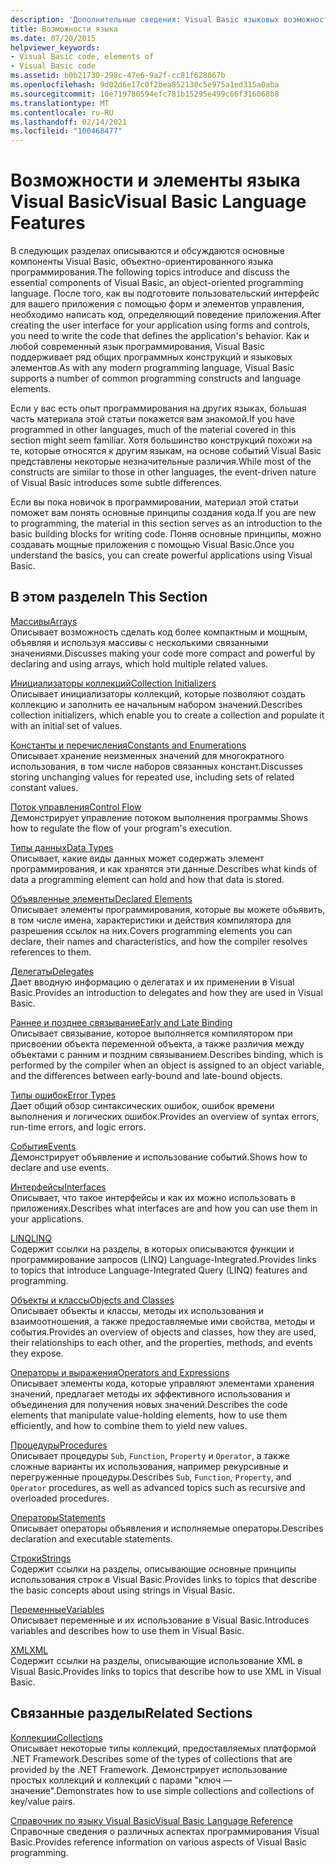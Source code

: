 ```yaml
---
description: 'Дополнительные сведения: Visual Basic языковых возможностей'
title: Возможности языка
ms.date: 07/20/2015
helpviewer_keywords:
- Visual Basic code, elements of
- Visual Basic code
ms.assetid: b0b21730-298c-47e6-9a2f-cc81f628067b
ms.openlocfilehash: 9d02d6e17c0f2bea852130c5e975a1ed315a0aba
ms.sourcegitcommit: 10e719780594efc781b15295e499c66f316068b8
ms.translationtype: MT
ms.contentlocale: ru-RU
ms.lasthandoff: 02/14/2021
ms.locfileid: "100468477"
---
```

# <a name="visual-basic-language-features"></a><span data-ttu-id="643cf-103">Возможности и элементы языка Visual Basic</span><span class="sxs-lookup"><span data-stu-id="643cf-103">Visual Basic Language Features</span></span>

<span data-ttu-id="643cf-104">В следующих разделах описываются и обсуждаются основные компоненты Visual Basic, объектно-ориентированного языка программирования.</span><span class="sxs-lookup"><span data-stu-id="643cf-104">The following topics introduce and discuss the essential components of Visual Basic, an object-oriented programming language.</span></span> <span data-ttu-id="643cf-105">После того, как вы подготовите пользовательский интерфейс для вашего приложения с помощью форм и элементов управления, необходимо написать код, определяющий поведение приложения.</span><span class="sxs-lookup"><span data-stu-id="643cf-105">After creating the user interface for your application using forms and controls, you need to write the code that defines the application's behavior.</span></span> <span data-ttu-id="643cf-106">Как и любой современный язык программирования, Visual Basic поддерживает ряд общих программных конструкций и языковых элементов.</span><span class="sxs-lookup"><span data-stu-id="643cf-106">As with any modern programming language, Visual Basic supports a number of common programming constructs and language elements.</span></span>  
  
 <span data-ttu-id="643cf-107">Если у вас есть опыт программирования на других языках, большая часть материала этой статьи покажется вам знакомой.</span><span class="sxs-lookup"><span data-stu-id="643cf-107">If you have programmed in other languages, much of the material covered in this section might seem familiar.</span></span> <span data-ttu-id="643cf-108">Хотя большинство конструкций похожи на те, которые относятся к другим языкам, на основе событий Visual Basic представлены некоторые незначительные различия.</span><span class="sxs-lookup"><span data-stu-id="643cf-108">While most of the constructs are similar to those in other languages, the event-driven nature of Visual Basic introduces some subtle differences.</span></span>  
  
 <span data-ttu-id="643cf-109">Если вы пока новичок в программировании, материал этой статьи поможет вам понять основные принципы создания кода.</span><span class="sxs-lookup"><span data-stu-id="643cf-109">If you are new to programming, the material in this section serves as an introduction to the basic building blocks for writing code.</span></span> <span data-ttu-id="643cf-110">Поняв основные принципы, можно создавать мощные приложения с помощью Visual Basic.</span><span class="sxs-lookup"><span data-stu-id="643cf-110">Once you understand the basics, you can create powerful applications using Visual Basic.</span></span>  
  
## <a name="in-this-section"></a><span data-ttu-id="643cf-111">В этом разделе</span><span class="sxs-lookup"><span data-stu-id="643cf-111">In This Section</span></span>  

 [<span data-ttu-id="643cf-112">Массивы</span><span class="sxs-lookup"><span data-stu-id="643cf-112">Arrays</span></span>](arrays/index.md)  
 <span data-ttu-id="643cf-113">Описывает возможность сделать код более компактным и мощным, объявляя и используя массивы с несколькими связанными значениями.</span><span class="sxs-lookup"><span data-stu-id="643cf-113">Discusses making your code more compact and powerful by declaring and using arrays, which hold multiple related values.</span></span>  
  
 [<span data-ttu-id="643cf-114">Инициализаторы коллекций</span><span class="sxs-lookup"><span data-stu-id="643cf-114">Collection Initializers</span></span>](collection-initializers/index.md)  
 <span data-ttu-id="643cf-115">Описывает инициализаторы коллекций, которые позволяют создать коллекцию и заполнить ее начальным набором значений.</span><span class="sxs-lookup"><span data-stu-id="643cf-115">Describes collection initializers, which enable you to create a collection and populate it with an initial set of values.</span></span>  
  
 [<span data-ttu-id="643cf-116">Константы и перечисления</span><span class="sxs-lookup"><span data-stu-id="643cf-116">Constants and Enumerations</span></span>](constants-enums/index.md)  
 <span data-ttu-id="643cf-117">Описывает хранение неизменных значений для многократного использования, в том числе наборов связанных констант.</span><span class="sxs-lookup"><span data-stu-id="643cf-117">Discusses storing unchanging values for repeated use, including sets of related constant values.</span></span>  
  
 [<span data-ttu-id="643cf-118">Поток управления</span><span class="sxs-lookup"><span data-stu-id="643cf-118">Control Flow</span></span>](control-flow/index.md)  
 <span data-ttu-id="643cf-119">Демонстрирует управление потоком выполнения программы.</span><span class="sxs-lookup"><span data-stu-id="643cf-119">Shows how to regulate the flow of your program's execution.</span></span>  
  
 [<span data-ttu-id="643cf-120">Типы данных</span><span class="sxs-lookup"><span data-stu-id="643cf-120">Data Types</span></span>](data-types/index.md)  
 <span data-ttu-id="643cf-121">Описывает, какие виды данных может содержать элемент программирования, и как хранятся эти данные.</span><span class="sxs-lookup"><span data-stu-id="643cf-121">Describes what kinds of data a programming element can hold and how that data is stored.</span></span>  
  
 [<span data-ttu-id="643cf-122">Объявленные элементы</span><span class="sxs-lookup"><span data-stu-id="643cf-122">Declared Elements</span></span>](declared-elements/index.md)  
 <span data-ttu-id="643cf-123">Описывает элементы программирования, которые вы можете объявить, в том числе имена, характеристики и действия компилятора для разрешения ссылок на них.</span><span class="sxs-lookup"><span data-stu-id="643cf-123">Covers programming elements you can declare, their names and characteristics, and how the compiler resolves references to them.</span></span>  
  
 [<span data-ttu-id="643cf-124">Делегаты</span><span class="sxs-lookup"><span data-stu-id="643cf-124">Delegates</span></span>](delegates/index.md)  
 <span data-ttu-id="643cf-125">Дает вводную информацию о делегатах и их применении в Visual Basic.</span><span class="sxs-lookup"><span data-stu-id="643cf-125">Provides an introduction to delegates and how they are used in Visual Basic.</span></span>  
  
 [<span data-ttu-id="643cf-126">Раннее и позднее связывание</span><span class="sxs-lookup"><span data-stu-id="643cf-126">Early and Late Binding</span></span>](early-late-binding/index.md)  
 <span data-ttu-id="643cf-127">Описывает связывание, которое выполняется компилятором при присвоении объекта переменной объекта, а также различия между объектами с ранним и поздним связыванием.</span><span class="sxs-lookup"><span data-stu-id="643cf-127">Describes binding, which is performed by the compiler when an object is assigned to an object variable, and the differences between early-bound and late-bound objects.</span></span>  
  
 [<span data-ttu-id="643cf-128">Типы ошибок</span><span class="sxs-lookup"><span data-stu-id="643cf-128">Error Types</span></span>](error-types.md)  
 <span data-ttu-id="643cf-129">Дает общий обзор синтаксических ошибок, ошибок времени выполнения и логических ошибок.</span><span class="sxs-lookup"><span data-stu-id="643cf-129">Provides an overview of syntax errors, run-time errors, and logic errors.</span></span>  
  
 [<span data-ttu-id="643cf-130">События</span><span class="sxs-lookup"><span data-stu-id="643cf-130">Events</span></span>](events/index.md)  
 <span data-ttu-id="643cf-131">Демонстрирует объявление и использование событий.</span><span class="sxs-lookup"><span data-stu-id="643cf-131">Shows how to declare and use events.</span></span>  
  
 [<span data-ttu-id="643cf-132">Интерфейсы</span><span class="sxs-lookup"><span data-stu-id="643cf-132">Interfaces</span></span>](interfaces/index.md)  
 <span data-ttu-id="643cf-133">Описывает, что такое интерфейсы и как их можно использовать в приложениях.</span><span class="sxs-lookup"><span data-stu-id="643cf-133">Describes what interfaces are and how you can use them in your applications.</span></span>  
  
 [<span data-ttu-id="643cf-134">LINQ</span><span class="sxs-lookup"><span data-stu-id="643cf-134">LINQ</span></span>](linq/index.md)  
 <span data-ttu-id="643cf-135">Содержит ссылки на разделы, в которых описываются функции и программирование запросов (LINQ) Language-Integrated.</span><span class="sxs-lookup"><span data-stu-id="643cf-135">Provides links to topics that introduce Language-Integrated Query (LINQ) features and programming.</span></span>  
  
 [<span data-ttu-id="643cf-136">Объекты и классы</span><span class="sxs-lookup"><span data-stu-id="643cf-136">Objects and Classes</span></span>](objects-and-classes/index.md)  
 <span data-ttu-id="643cf-137">Описывает объекты и классы, методы их использования и взаимоотношения, а также предоставляемые ими свойства, методы и события.</span><span class="sxs-lookup"><span data-stu-id="643cf-137">Provides an overview of objects and classes, how they are used, their relationships to each other, and the properties, methods, and events they expose.</span></span>  
  
 [<span data-ttu-id="643cf-138">Операторы и выражения</span><span class="sxs-lookup"><span data-stu-id="643cf-138">Operators and Expressions</span></span>](operators-and-expressions/index.md)  
 <span data-ttu-id="643cf-139">Описывает элементы кода, которые управляют элементами хранения значений, предлагает методы их эффективного использования и объединения для получения новых значений.</span><span class="sxs-lookup"><span data-stu-id="643cf-139">Describes the code elements that manipulate value-holding elements, how to use them efficiently, and how to combine them to yield new values.</span></span>  
  
 [<span data-ttu-id="643cf-140">Процедуры</span><span class="sxs-lookup"><span data-stu-id="643cf-140">Procedures</span></span>](procedures/index.md)  
 <span data-ttu-id="643cf-141">Описывает процедуры `Sub`, `Function`, `Property` и `Operator`, а также сложные варианты их использования, например рекурсивные и перегруженные процедуры.</span><span class="sxs-lookup"><span data-stu-id="643cf-141">Describes `Sub`, `Function`, `Property`, and `Operator` procedures, as well as advanced topics such as recursive and overloaded procedures.</span></span>  
  
 [<span data-ttu-id="643cf-142">Операторы</span><span class="sxs-lookup"><span data-stu-id="643cf-142">Statements</span></span>](statements.md)  
 <span data-ttu-id="643cf-143">Описывает операторы объявления и исполняемые операторы.</span><span class="sxs-lookup"><span data-stu-id="643cf-143">Describes declaration and executable statements.</span></span>  
  
 [<span data-ttu-id="643cf-144">Строки</span><span class="sxs-lookup"><span data-stu-id="643cf-144">Strings</span></span>](strings/index.md)  
 <span data-ttu-id="643cf-145">Содержит ссылки на разделы, описывающие основные принципы использования строк в Visual Basic.</span><span class="sxs-lookup"><span data-stu-id="643cf-145">Provides links to topics that describe the basic concepts about using strings in Visual Basic.</span></span>  
  
 [<span data-ttu-id="643cf-146">Переменные</span><span class="sxs-lookup"><span data-stu-id="643cf-146">Variables</span></span>](variables/index.md)  
 <span data-ttu-id="643cf-147">Описывает переменные и их использование в Visual Basic.</span><span class="sxs-lookup"><span data-stu-id="643cf-147">Introduces variables and describes how to use them in Visual Basic.</span></span>  
  
 [<span data-ttu-id="643cf-148">XML</span><span class="sxs-lookup"><span data-stu-id="643cf-148">XML</span></span>](xml/index.md)  
 <span data-ttu-id="643cf-149">Содержит ссылки на разделы, описывающие использование XML в Visual Basic.</span><span class="sxs-lookup"><span data-stu-id="643cf-149">Provides links to topics that describe how to use XML in Visual Basic.</span></span>  
  
## <a name="related-sections"></a><span data-ttu-id="643cf-150">Связанные разделы</span><span class="sxs-lookup"><span data-stu-id="643cf-150">Related Sections</span></span>

 [<span data-ttu-id="643cf-151">Коллекции</span><span class="sxs-lookup"><span data-stu-id="643cf-151">Collections</span></span>](../concepts/collections.md)  
 <span data-ttu-id="643cf-152">Описывает некоторые типы коллекций, предоставляемых платформой .NET Framework.</span><span class="sxs-lookup"><span data-stu-id="643cf-152">Describes some of the types of collections that are provided by the .NET Framework.</span></span> <span data-ttu-id="643cf-153">Демонстрирует использование простых коллекций и коллекций с парами "ключ — значение".</span><span class="sxs-lookup"><span data-stu-id="643cf-153">Demonstrates how to use simple collections and collections of key/value pairs.</span></span>  
  
 [<span data-ttu-id="643cf-154">Справочник по языку Visual Basic</span><span class="sxs-lookup"><span data-stu-id="643cf-154">Visual Basic Language Reference</span></span>](../../language-reference/index.md)  
 <span data-ttu-id="643cf-155">Справочные сведения о различных аспектах программирования Visual Basic.</span><span class="sxs-lookup"><span data-stu-id="643cf-155">Provides reference information on various aspects of Visual Basic programming.</span></span>
